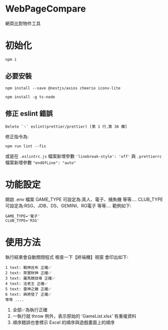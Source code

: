 # WebPageCompare
網頁比對物件工具

# 初始化
```
npm i
```
## 必要安裝
```
npm install --save @nestjs/axios cheerio iconv-lite

npm install -g ts-node
```
## 修正 eslint 錯誤
```
Delete `␍` eslint(prettier/prettier) [第 1 行,第 36 欄]
```
修正指令為:
```
npm run lint --fix
```
或是在 `.eslintrc.js` 檔案新增參數 `'linebreak-style': 'off'`
與 `.prettierrc` 檔案新增參數 `"endOfLine": "auto"`

# 功能設定
開啟 .env 檔案
GAME_TYPE 可設定為:真人、電子、捕魚機 等等....
CLUB_TYPE 可設定為:RSG、JDB、DS、GEMINI、RG電子 等等....
範例如下:
```
GAME_TYPE='電子'
CLUB_TYPE='RSG'
```

# 使用方法
執行結束會自動關閉程式
檢查一下【終端機】視窗
會印出如下:
```
1 text: 戰神呂布 正確✅
2 text: 聚寶財神 正確✅
3 text: 羅馬競技場 正確✅
4 text: 法老王 正確✅
5 text: 雷神之錘 正確✅
6 text: 麻將發了 正確✅
等等 ....
```
1. 全部✅為執行正確
2. 一執行就 throw 例外，表示原始的 'GameList.xlsx' 有重複資料
3. 順序錯誤也會標示 Excel 的順序與遊戲畫面上的順序
